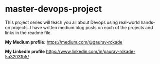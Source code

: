 # master-devops-project

This project series will teach you all about Devops using real-world hands-on projects. I have written medium blog posts on each of the projects and links in the readme file.

**My Medium profile:** https://medium.com/@gaurav-rokade

**My LinkedIn profile** https://www.linkedin.com/in/gaurav-rokade-5a32031b5/
